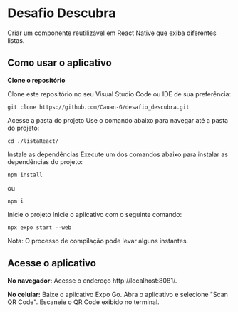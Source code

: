 # Desafio Descubra

Criar um componente reutilizável em React Native que exiba diferentes listas.

## Como usar o aplicativo

**Clone o repositório**

Clone este repositório no seu Visual Studio Code ou IDE de sua preferência:

   
    git clone https://github.com/Cauan-G/desafio_descubra.git

Acesse a pasta do projeto Use o comando abaixo para navegar até a pasta do projeto:

    cd ./listaReact/

Instale as dependências Execute um dos comandos abaixo para instalar as dependências do projeto:


    npm install

ou

    npm i

Inicie o projeto Inicie o aplicativo com o seguinte comando:


    npx expo start --web

Nota: O processo de compilação pode levar alguns instantes.

## Acesse o aplicativo

**No navegador:** Acesse o endereço http://localhost:8081/.

**No celular:**
    Baixe o aplicativo Expo Go.
    Abra o aplicativo e selecione "Scan QR Code".
    Escaneie o QR Code exibido no terminal.
